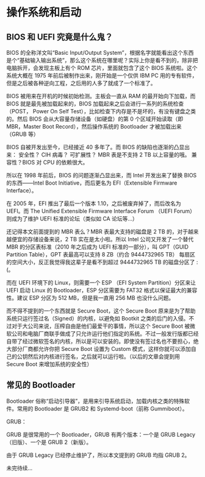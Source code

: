 # 操作系统和启动

## BIOS 和 UEFI 究竟是什么鬼？

BIOS 的全称洋文叫“Basic Input/Output System”，根据名字就能看出这个东西是个“基础输入输出系统”，那么这个系统在哪里呢？实际上你是看不到的，除非把电脑拆开，会发现主板上有个 ROM 芯片，里面就包含了这个 BIOS 系统啦。这个系统大概在 1975 年前后被制作出来，刚开始是一个仅供 IBM PC 用的专有软件，但是之后被各种逆向工程，之后用的人多了就成了一个标准了。

BIOS 被用来在开机的时候初始检测。主板会一直从 RAM 的最开始向下加载，而 BIOS 就是最先被加载起来的，BIOS 加载起来之后会进行一系列的系统检查（POST， Power On Self Test），比如检查下内存是不是坏的，有没有键盘之类的。然后 BIOS 会从大容量存储设备（如硬盘）的第 0 个区域开始读取（即 MBR，Master Boot Record），然后操作系统的 Bootloader 才被加载出来（GRUB 等）

BIOS 自被开发出至今，已经接近 40 多年了。而 BIOS 的缺陷也逐渐的凸显出来：
安全性？ CIH 病毒？
可扩展性？ MBR 表是不支持 2 TB 以上容量的哦。
兼容性？BIOS 对 CPU 的依赖很大。

所以在 1998 年前后，BIOS 的问题逐渐凸显出来，而 Intel 开发出来了替换 BIOS 的东西——Intel Boot Initiative，而后更名为 EFI（Extensible Firmware Interface）。

在 2005 年，EFI 推出了最后一个版本 1.10，之后被废弃掉了，而后改名为 UEFI。而 The Unified Extensible Firmware Interface Forum （UEFI Forum）则成为了维护 UEFI 标准的论坛（类似如 CA 论坛等…）

还记得本文前面提到的 MBR 表么？MBR 表最大支持的磁盘是 2 TB 的，对于越来越便宜的存储设备来说，2 TB 实在是太小啦。所以 Intel 公司又开发了一个替代 MBR 的分区表标准（2010 年之后成为 UEFI 标准的一部分），叫 GPT（GUID Partition Table），GPT 表最高可以支持 8 ZB（约合 9444732965 TB） 每扇区的空间大小，反正我觉得我这辈子是看不到超过 9444732965 TB 的磁盘分区了 :(。

而在 UEFI 环境下的 Linux，则需要一个 ESP （EFI System Partition）分区来让 UEFI 启动 Linux 的 Bootloader，ESP 分区需要为 FAT32 格式以保证最大的兼容性。建议 ESP 分区为 512 MB，但是我一直用 256 MB 也没什么问题。

而不得不提到的一个东西就是 Secure Boot，这个 Secure Boot 原来是为了帮助系统只运行签过名（Signed）的内核，以避免如 Bootkit 之类的后门的入侵。不过对于大公司来说，压榨自由是他们最爱干的事情，所以这个 Secure Boot 被微软公司和电脑厂商联手做成了只允许运行他们指定的系统。不过一般发行版都已经自带了经过微软签名的内核，所以是可以安装的。即使没有签过名也不要担心，绝大部分厂商都允许你把 Secure Boot 设置为 Custom 模式，这样你就可以添加自己的公钥然后对内核进行签名，之后就可以运行啦。（以后的文章会提到用 Secure Boot 来增加系统的安全性）

## 常见的 Bootloader

Bootloader 俗称“启动引导器”，是用来引导系统启动，加载内核之类的特殊软件。常用的 Bootloader 是 GRUB2 和 Systemd-boot（前称 Gummiboot）。

GRUB：

GRUB 是很常用的一个 Bootloader，GRUB 有两个版本：一个是 GRUB Legacy（旧版）、一个是 GRUB 2（新版）。

由于 GRUB Legacy 已经停止维护了，所以本文提到的 GRUB 均指 GRUB 2。

未完待续…
